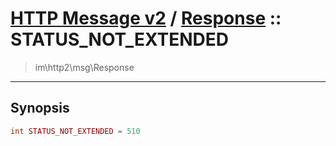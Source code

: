 # [HTTP Message v2](http2.md) / [Response](http2-Response.md) :: STATUS_NOT_EXTENDED
 > im\http2\msg\Response
____

## Synopsis
```php
int STATUS_NOT_EXTENDED = 510
```

